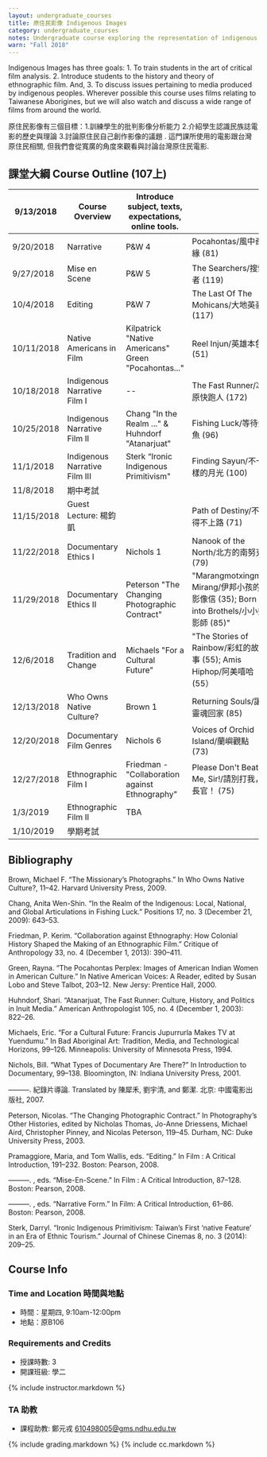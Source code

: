 ```yaml
---
layout: undergraduate_courses
title: 原住民影像 Indigenous Images
category: undergraduate_courses
notes: Undergraduate course exploring the representation of indigenous peoples in the media.
warn: "Fall 2018"
---
```



Indigenous Images has three goals: 1. To train students in the art of critical film analysis. 2. Introduce students to the history and theory of ethnographic film. And, 3. To discuss issues pertaining to media produced by indigenous peoples. Wherever possible this course uses films relating to Taiwanese Aborigines, but we will also watch and discuss a wide range of films from around the world.

原住民影像有三個目標：1.訓練學生的批判影像分析能力 2.介紹學生認識民族誌電影的歷史與理論 3.討論原住民自己創作影像的議題 . 這門課所使用的電影跟台灣原住民相關, 但我們會從寬廣的角度來觀看與討論台灣原住民電影.

## 課堂大綱 Course Outline (107上)

| 9/13/2018 | Course Overview | Introduce subject, texts, expectations, online tools. |   |   |
| --------- | --------------- | ----------------------------------------------------- | --- | --- |
| 9/20/2018 | Narrative | P&W  4 | Pocahontas/風中奇緣 (81) |   |
| 9/27/2018 | Mise en Scene | P&W 5 | The Searchers/搜索者 (119)  |   |
| 10/4/2018 | Editing | P&W 7 | The Last Of The Mohicans/大地英豪 (117) |   |
| 10/11/2018 | Native Americans in Film | Kilpatrick "Native Americans" <br>Green "Pocahontas..." | Reel Injun/英雄本色 (51)   | Group 1 +2 |
| 10/18/2018 | Indigenous Narrative Film I | -- | The Fast Runner/冰原快跑人 (172) |   |
| 10/25/2018 | Indigenous Narrative Film II | Chang "In the Realm ..." & Huhndorf "Atanarjuat" | Fishing Luck/等待飛魚 (96) | Group 3+4 |
| 11/1/2018 | Indigenous Narrative Film III | Sterk “Ironic Indigenous Primitivism" | Finding Sayun/不一樣的月光 (100) | Group 5 |
| 11/8/2018 | 期中考試 |   |   |   |
| 11/15/2018 | Guest Lecture: 楊鈞凱 |   | Path of Destiny/不得不上路 (71) |   |
| 11/22/2018 | Documentary Ethics I | Nichols 1  | Nanook of the North/北方的南努克 (79) | Group 6 |
| 11/29/2018 | Documentary Ethics II | Peterson  "The Changing Photographic Contract" | "Marangmotxingmo Mirang/伊邦小孩的影像信 (35); Born into Brothels/小小攝影師 (85)" | Group 7 |
| 12/6/2018 | Tradition and Change | Michaels  "For a Cultural Future" | "The Stories of Rainbow/彩虹的故事 (55); Amis Hiphop/阿美嘻哈 (55） | Group 8 |
| 12/13/2018 | Who Owns Native Culture? | Brown 1 | Returning Souls/讓靈魂回家 (85) | Group 9 |
| 12/20/2018 | Documentary Film Genres | Nichols 6 | Voices of Orchid Island/蘭嶼觀點 (73) | Group 10 |
| 12/27/2018 | Ethnographic Film I | Friedman - "Collaboration against Ethnography" | Please Don't Beat Me, Sir!/請別打我，長官！ (75) |   |
| 1/3/2019 | Ethnographic Film II | TBA |   |   |
| 1/10/2019 | 學期考試 |   |   |   |

## Bibliography

Brown, Michael F. “The Missionary’s Photographs.” In Who Owns Native Culture?, 11–42. Harvard University Press, 2009.

Chang, Anita Wen-Shin. “In the Realm of the Indigenous: Local, National, and Global Articulations in Fishing Luck.” Positions  17, no. 3 (December 21, 2009): 643–53.

Friedman, P. Kerim. “Collaboration against Ethnography: How Colonial History Shaped the Making of an Ethnographic Film.” Critique of Anthropology 33, no. 4 (December 1, 2013): 390–411.

Green, Rayna. “The Pocahontas Perplex: Images of American Indian Women in American Culture.” In Native American Voices: A Reader, edited by Susan Lobo and Steve Talbot, 203–12. New Jersy: Prentice Hall, 2000.

Huhndorf, Shari. “Atanarjuat, The Fast Runner: Culture, History, and Politics in Inuit Media.” American Anthropologist 105, no. 4 (December 1, 2003): 822–26.

Michaels, Eric. “For a Cultural Future: Francis Jupurrurla Makes TV at Yuendumu.” In Bad Aboriginal Art: Tradition, Media, and Technological Horizons, 99–126. Minneapolis: University of Minnesota Press, 1994.

Nichols, Bill. “What Types of Documentary Are There?” In Introduction to Documentary, 99–138. Bloomington, IN: Indiana University Press, 2001.

———. 紀錄片導論. Translated by 陳犀禾, 劉宇清, and 鄭潔. 北京: 中國電影出版社, 2007.

Peterson, Nicolas. “The Changing Photographic Contract.” In Photography’s Other Histories, edited by Nicholas Thomas, Jo-Anne Driessens, Michael Aird, Christopher Pinney, and Nicolas Peterson, 119–45. Durham, NC: Duke University Press, 2003.

Pramaggiore, Maria, and Tom Wallis, eds. “Editing.” In Film : A Critical Introduction, 191–232. Boston: Pearson, 2008.

———. , eds. “Mise-En-Scene.” In Film : A Critical Introduction, 87–128. Boston: Pearson, 2008.

———. , eds. “Narrative Form.” In Film: A Critical Introduction, 61–86. Boston: Pearson, 2008.

Sterk, Darryl. “Ironic Indigenous Primitivism: Taiwan’s First ‘native Feature’ in an Era of Ethnic Tourism.” Journal of Chinese Cinemas 8, no. 3 (2014): 209–25.

## Course Info

### Time and Location 時間與地點
* 時間：星期四, 9:10am-12:00pm
* 地點：原B106

### Requirements and Credits
* 授課時數: 3
* 開課班級: 學二

{% include instructor.markdown %}

### TA 助教
* 課程助教: 鄭元戎 610498005@gms.ndhu.edu.tw


{% include grading.markdown %}
{% include cc.markdown %}